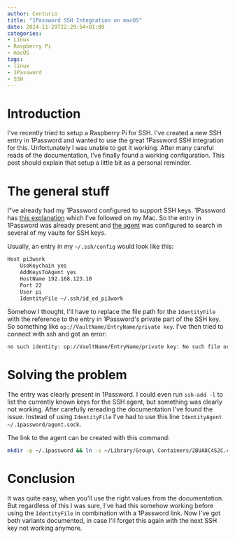 ```yaml
---
author: Centurio
title: "1Password SSH Integration on macOS"
date: 2024-11-29T22:29:54+01:00
categories:
- Linux
- Raspberry Pi
- macOS
tags:
- linux
- 1Password
- SSH
---
```

# Introduction
I've recently tried to setup a Raspberry Pi for SSH. I've created a new SSH entry in 1Password and wanted to use the great 1Password SSH integration for this. Unfortunately I was unable to get it working. After many careful reads of the documentation, I've finally found a working configuration. This post should explain that setup a little bit as a personal reminder.

# The general stuff
I"ve already had my 1Password configured to support SSH keys. 1Password has [this explanation](https://developer.1password.com/docs/ssh/get-started/) which I've followed on my Mac. So the entry in 1Password was already present and [the agent](https://developer.1password.com/docs/ssh/agent/config/) was configured to search in several of my vaults for SSH keys.

Usually, an entry in my `~/.ssh/config` would look like this:

```bash
Host pi3work
	UseKeychain yes
	AddKeysToAgent yes
	HostName 192.168.123.10
	Port 22
	User pi
	IdentityFile ~/.ssh/id_ed_pi3work
```

Somehow I thought, I'll have to replace the file path for the `IdentityFile` with the reference to the entry in 1Password's private part of the SSH key. So something like `op://VaultName/EntryName/private key`. I've then tried to connect with ssh and got an error:

```bash
no such identity: op://VaultName/EntryName/private key: No such file or directory
```

# Solving the problem
The entry was clearly present in 1Password. I could even run `ssh-add -l` to list the currently known keys for the SSH agent, but something was clearly not working. After carefully rereading the documentation I've found the issue. Instead of using `IdentityFile` I've had to use this line `IdentityAgent ~/.1password/agent.sock`.

The link to the agent can be created with this command:

```bash
mkdir -p ~/.1password && ln -s ~/Library/Group\ Containers/2BUA8C4S2C.com.1password/t/agent.sock ~/.1password/agent.sock
```

# Conclusion
It was quite easy, when you'll use the right values from the documentation. But regardless of this I was sure, I've had this somehow working before using the `IdentityFile` in combination with a 1Password link. Now I've got both variants documented, in case I'll forget this again with the next SSH key not working anymore.
